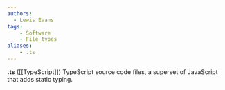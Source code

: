```yaml
---
authors:
  - Lewis Evans
tags:
    - Software
    - File_types
aliases:
    - .ts
---
```

**.ts** ([[TypeScript]]) TypeScript source code files, a superset of JavaScript that adds static typing.
